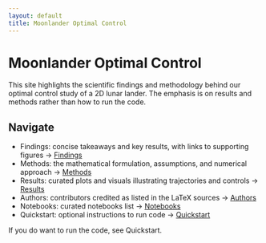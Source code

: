 ```yaml
---
layout: default
title: Moonlander Optimal Control
---
```


# Moonlander Optimal Control

This site highlights the scientific findings and methodology behind our optimal control study of a 2D lunar lander. The emphasis is on results and methods rather than how to run the code.

## Navigate
- Findings: concise takeaways and key results, with links to supporting figures → [Findings](findings.html)
- Methods: the mathematical formulation, assumptions, and numerical approach → [Methods](methodology.html)
- Results: curated plots and visuals illustrating trajectories and controls → [Results](results.html)
- Authors: contributors credited as listed in the LaTeX sources → [Authors](authors.html)
- Notebooks: curated notebooks list → [Notebooks](notebooks.html)
- Quickstart: optional instructions to run code → [Quickstart](quickstart.html)

If you do want to run the code, see Quickstart.

